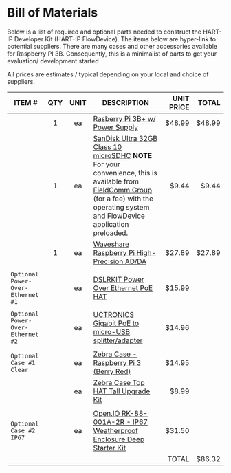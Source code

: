 # Bill of Materials

Below is a list of required and optional parts needed to construct the HART-IP Developer Kit (HART-IP FlowDevice).  The items below are hyper-link to potential suppliers.  There are many cases and other accessories available for Raspberry PI 3B.  Consequently, this is a minimalist of parts to get your evaluation/ development started

All prices are estimates / typical depending on your local and choice of suppliers.

| ITEM #|QTY|UNIT|DESCRIPTION|UNIT PRICE|TOTAL |
|---|:---:|:---:|---|---:|---:|
||1|ea|[Rasberry Pi 3B+ w/ Power Supply](https://www.amazon.com/CanaKit-Raspberry-Power-Supply-Listed/dp/B07BC6WH7V)|$48.99 |$48.99|
||1|ea|[SanDisk Ultra 32GB Class 10 microSDHC](https://www.amazon.com/dp/B00M55C0NS/ref=dp_cerb_3)  **NOTE** For your convenience, this is available from [FieldComm Group]() (for a fee) with the operating system and FlowDevice application preloaded.|$9.44 |$9.44 |
||1|ea|[Waveshare Raspberry Pi High-Precision AD/DA](https://www.robotshop.com/en/raspberry-pi-high-precision-ad-da-expansion-board.html)|$27.89 |$27.89|
|||||
`Optional Power-Over-Ethernet #1`||ea|[DSLRKIT Power Over Ethernet PoE HAT](https://www.amazon.com/gp/product/B07JQ2Z8NG)|$15.99 |
|||||
`Optional Power-Over-Ethernet #2`||ea|[UCTRONICS Gigabit PoE to micro-USB splitter/adapter](https://www.amazon.com/dp/B07CNKX14C/)|$14.96 |
|||||
`Optional Case #1 Clear`||ea|[Zebra Case - Raspberry Pi 3 (Berry Red)](https://www.amazon.com/gp/product/B00TOT3ZT6/ref=ox_sc_act_title_2)|$14.95 |
|||ea|[Zebra Case Top HAT Tall Upgrade Kit](https://www.amazon.com/gp/product/B01HFN8RZO/ref=ox_sc_act_title_3)|$8.99 |
|||||
`Optional Case #2 IP67`||ea|[Open.IO RK-88-001A-2R - IP67 Weatherproof Enclosure Deep Starter Kit](https://www.newark.com/openh-io/rk-88-001a-2r/ip67-weatherproof-enclosure-deep/dp/33AC3073)|$31.50 |
|||||TOTAL|$86.32 
